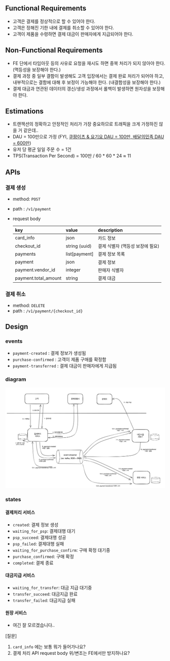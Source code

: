 ## Functional Requirements
* 고객은 결제를 정상적으로 할 수 있어야 한다.
* 고객은 정해진 기한 내에 결제를 취소할 수 있어야 한다.
* 고객이 제품을 수령하면 결제 대금이 판매자에게 지급되어야 한다.

## Non-Functional Requirements
* FE 단에서 타임아웃 등의 사유로 요청을 재시도 하면 중복 처리가 되지 않아야 한다. (멱등성을 보장해야 한다.)
* 결제 과정 중 일부 결함이 발생해도 고객 입장에서는 결제 완료 처리가 되어야 하고, 내부적으로는 결함에 대해 후 보정이 가능해야 한다. (내결함성을 보장해야 한다.)
* 결제 대금과 연관된 데이터의 갱신/생성 과정에서 롤백이 발생하면 원자성을 보장해야 한다.


## Estimations
* 트랜잭션의 정확하고 안정적인 처리가 가장 중요하므로 트래픽을 크게 가정하진 않을 거 같은데.. 
* DAU = 100만으로 가정 (FYI, [쿠팡이츠 & 요기요 DAU = 100만, 배달의민족 DAU = 600만](https://www.mk.co.kr/news/business/10954092))
* 유저 당 평균 일일 주문 수 = 1건 
* TPS(Transaction Per Second) = 100만 / 60 * 60 * 24 ≈ 11

## APIs

### 결제 생성
* method: `POST`
* path : `/v1/payment`
* request body

    | key           | value         | description         |
    | -------------------- |---------------|---------------------|
    | card_info                                | json          | 카드 정보               |
    | checkout_id                              | string (uuid) | 결제 식별자 (멱등성 보장에 필요) |
    | payments                                 | list[payment] | 결제 정보 목록            |
    | payment                                  | json          | 결제 정보               |
    | payment.vendor_id                        | integer       | 판매자 식별자             |
    | payment.total_amount                     | string        | 결제 대금               |


### 결제 취소
* method: `DELETE`
* path : `/v1/payment/{checkout_id}`




## Design

### events
* `payment-created` : 결제 정보가 생성됨
* `purchase-confirmed` : 고객이 제품 구매를 확정함
* `payment-transferred` : 결제 대금이 판매자에게 지급됨


### diagram

![payment-system-design](./system_design.png)


### states

#### 결제처리 서비스
* `created`: 결제 정보 생성
* `waiting_for_psp`: 결제대행 대기
* `psp_succeed`: 결제대행 성공
* `psp_failed`: 결제대행 실패
* `waiting_for_purchase_confirm`: 구매 확정 대기중
* `purchase_confirmed`: 구매 확정
* `completed`: 결제 종료


#### 대금지급 서비스
* `waiting_for_transfer`: 대금 지급 대기중
* `transfer_succeed`: 대금지급 완료
* `transfer_failed`: 대금지급 실패

#### 원장 서비스
* 여긴 잘 모르겠습니다..


[질문]
1. `card_info` 에는 보통 뭐가 들어가나요? 
2. 결제 처리 API request body 위/변조는 FE에서만 방지하나요? 
